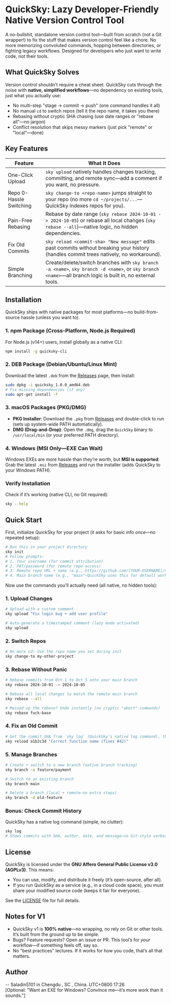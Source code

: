 # QuickSky: Lazy Developer-Friendly **Native** Version Control Tool  
A no-bullshit, standalone version control tool—built from scratch (not a Git wrapper!) to fix the stuff that makes version control feel like a chore. No more memorizing convoluted commands, hopping between directories, or fighting legacy workflows. Designed for developers who just want to write code, not their tools.  


## What QuickSky Solves  
Version control shouldn’t require a cheat sheet. QuickSky cuts through the noise with **native, simplified workflows**—no dependency on existing tools, just what you actually use:  
- No multi-step "stage → commit → push" (one command handles it all)  
- No manual `cd` to switch repos (tell it the repo name, it takes you there)  
- Rebasing without cryptic SHA chasing (use date ranges or "rebase all"—no jargon)  
- Conflict resolution that skips messy markers (just pick "remote" or "local"—done)  


## Key Features  
| Feature | What It Does |
|---------|--------------|
| One-Click Upload | `sky upload` natively handles changes tracking, committing, and remote sync—add a comment if you want, no pressure. |
| Repo 0-Hassle Switching | `sky change-to <repo-name>` jumps straight to your repo (no more `cd ~/projects/...`—QuickSky indexes repos for you). |
| Pain-Free Rebasing | Rebase by date range (`sky rebase 2024-10-01 -> 2024-10-05`) or rebase all local changes (`sky rebase --all`)—native logic, no hidden dependencies. |
| Fix Old Commits | `sky reload <commit-sha> "New message"` edits past commits without breaking your history (handles commit trees natively, no workaround). |
| Simple Branching | Create/delete/switch branches with `sky branch -a <name>`, `sky branch -d <name>`, or `sky branch <name>`—all branch logic is built in, no external tools. |


## Installation  
QuickSky ships with native packages for most platforms—no build-from-source hassle (unless you want to).  

### 1. npm Package (Cross-Platform, Node.js Required)  
For Node.js (v14+) users, install globally as a native CLI:  
```bash
npm install -g quicksky-cli
```  

### 2. DEB Package (Debian/Ubuntu/Linux Mint)  
Download the latest `.deb` from the [Releases](https://github.com/Saladin5101/QuickSky/releases) page, then install:  
```bash
sudo dpkg -i quicksky_1.0.0_amd64.deb
# Fix missing dependencies (if any)
sudo apt-get install -f
```  

### 3. macOS Packages (PKG/DMG)  
- **PKG Installer**: Download the `.pkg` from [Releases](https://github.com/Saladin5101/QuickSky/releases) and double-click to run (sets up system-wide PATH automatically).  
- **DMG (Drag-and-Drop)**: Open the `.dmg`, drag the `QuickSky` binary to `/usr/local/bin` (or your preferred PATH directory).  

### 4. Windows (MSI Only—EXE Can Wait)  
Windows EXEs are more hassle than they’re worth, but **MSI is supported**: Grab the latest `.msi` from [Releases](https://github.com/Saladin5101/QuickSky/releases) and run the installer (adds QuickSky to your Windows PATH).  

### Verify Installation  
Check if it’s working (native CLI, no Git required):  
```bash
sky --help
```  


## Quick Start  
First, initialize QuickSky for your project (it asks for basic info *once*—no repeated setup):  
```bash
# Run this in your project directory
sky init
# Follow prompts:
# 1. Your username (for commit attribution)
# 2. PAT/password (for remote repo access)
# 3. Remote repo URL + name (e.g., https://github.com/[YOUR-USERNAME]/my-repo.git origin)
# 4. Main branch name (e.g., "main"—QuickSky uses this for default workflows)
```  

Now use the commands you’ll actually need (all native, no hidden tools):  

### 1. Upload Changes  
```bash
# Upload with a custom comment
sky upload "Fix login bug + add user profile"

# Auto-generate a timestamped comment (lazy mode activated)
sky upload
```  

### 2. Switch Repos  
```bash
# No more cd! Use the repo name you set during init
sky change-to my-other-project
```  

### 3. Rebase Without Panic  
```bash
# Rebase commits from Oct 1 to Oct 5 onto your main branch
sky rebase 2024-10-01 -> 2024-10-05

# Rebase all local changes to match the remote main branch
sky rebase --all

# Messed up the rebase? Undo instantly (no cryptic "abort" commands)
sky rebase fuck-base
```  

### 4. Fix an Old Commit  
```bash
# Get the commit SHA from `sky log` (QuickSky’s native log command), then edit:
sky reload a1b2c3d "Correct function name (fixes #42)"
```  

### 5. Manage Branches  
```bash
# Create + switch to a new branch (native branch tracking)
sky branch -a feature/payment

# Switch to an existing branch
sky branch main

# Delete a branch (local + remote—no extra steps)
sky branch -d old-feature
```  

### Bonus: Check Commit History  
QuickSky has a native log command (simple, no clutter):  
```bash
sky log
# Shows commits with SHA, author, date, and message—no Git-style verbosity
```  


## License  
QuickSky is licensed under the **GNU Affero General Public License v3.0 (AGPLv3)**. This means:  
- You can use, modify, and distribute it freely (it’s open-source, after all).  
- If you run QuickSky as a service (e.g., in a cloud code space), you must share your modified source code (keeps it fair for everyone).  

See the [LICENSE](LICENSE) file for full details.  


## Notes for V1  
- QuickSky v1 is **100% native**—no wrapping, no rely on Git or other tools. It’s built from the ground up to be simple.  
- Bugs? Feature requests? Open an issue or PR. This tool’s for *your* workflow—if something feels off, say so.  
- No "best practices" lectures. If it works for how you code, that’s all that matters.  


## Author  
-- Saladin5101 in Chengdu , SC , China. UTC+0800 17:26  
[Optional: "Want an EXE for Windows? Convince me—it’s more work than it sounds."]
